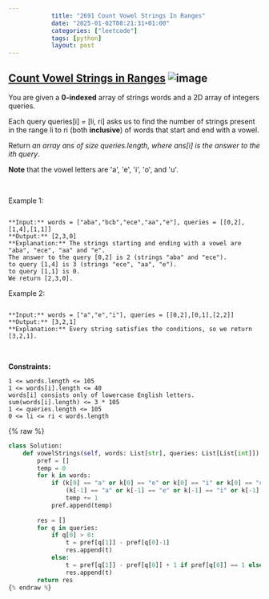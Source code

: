 ```yaml
---
            title: "2691 Count Vowel Strings In Ranges"
            date: "2025-01-02T08:21:31+01:00"
            categories: ["leetcode"]
            tags: [python]
            layout: post
---
```

            
## [Count Vowel Strings in Ranges](https://leetcode.com/problems/count-vowel-strings-in-ranges) ![image](https://img.shields.io/badge/Difficulty-Medium-orange)

You are given a **0-indexed** array of strings words and a 2D array of integers queries.

Each query queries[i] = [li, ri] asks us to find the number of strings present in the range li to ri (both **inclusive**) of words that start and end with a vowel.

Return *an array *ans* of size *queries.length*, where *ans[i]* is the answer to the *ith* query*.

**Note** that the vowel letters are 'a', 'e', 'i', 'o', and 'u'.

 

Example 1:

```

**Input:** words = ["aba","bcb","ece","aa","e"], queries = [[0,2],[1,4],[1,1]]
**Output:** [2,3,0]
**Explanation:** The strings starting and ending with a vowel are "aba", "ece", "aa" and "e".
The answer to the query [0,2] is 2 (strings "aba" and "ece").
to query [1,4] is 3 (strings "ece", "aa", "e").
to query [1,1] is 0.
We return [2,3,0].

```

Example 2:

```

**Input:** words = ["a","e","i"], queries = [[0,2],[0,1],[2,2]]
**Output:** [3,2,1]
**Explanation:** Every string satisfies the conditions, so we return [3,2,1].
```

 

**Constraints:**

	1 <= words.length <= 105
	1 <= words[i].length <= 40
	words[i] consists only of lowercase English letters.
	sum(words[i].length) <= 3 * 105
	1 <= queries.length <= 105
	0 <= li <= ri < words.length

{% raw %}
```python
class Solution:
    def vowelStrings(self, words: List[str], queries: List[List[int]]) -> List[int]:
        pref = []
        temp = 0
        for k in words:
            if (k[0] == "a" or k[0] == "e" or k[0] == "i" or k[0] == "o" or k[0] == "u" ) and \
                (k[-1] == "a" or k[-1] == "e" or k[-1] == "i" or k[-1] == "o" or k[-1] == "u"):
                temp += 1
            pref.append(temp)
        
        res = []
        for q in queries:
            if q[0] > 0:
                t = pref[q[1]] - pref[q[0]-1]
                res.append(t)
            else:
                t = pref[q[1]] - pref[q[0]] + 1 if pref[q[0]] == 1 else pref[q[1]]
                res.append(t)
        return res
{% endraw %}
